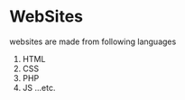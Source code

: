 # WebSites
websites are made from following languages
  1. HTML
  2. CSS
  3. PHP
  4. JS
  ...etc.
